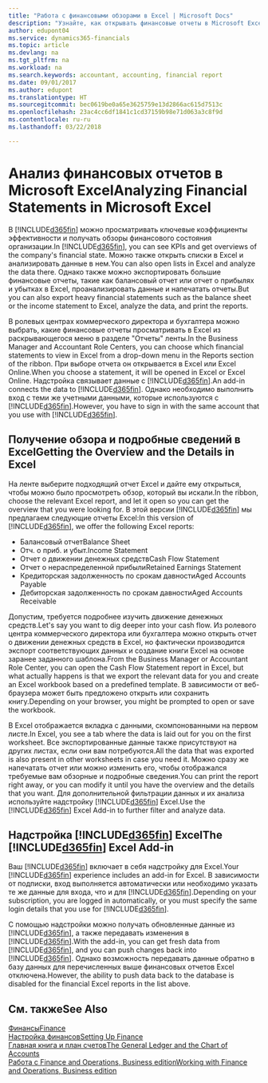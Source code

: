 ```yaml
---
title: "Работа с финансовыми обзорами в Excel | Microsoft Docs"
description: "Узнайте, как открывать финансовые отчеты в Microsoft Excel из Finance and Operations, Business edition для более тщательного их анализа."
author: edupont04
ms.service: dynamics365-financials
ms.topic: article
ms.devlang: na
ms.tgt_pltfrm: na
ms.workload: na
ms.search.keywords: accountant, accounting, financial report
ms.date: 09/01/2017
ms.author: edupont
ms.translationtype: HT
ms.sourcegitcommit: bec0619be0a65e3625759e13d2866ac615d7513c
ms.openlocfilehash: 23ac4cc6df1841c1cd37159b98e71d063a3c8f9d
ms.contentlocale: ru-ru
ms.lasthandoff: 03/22/2018

---
```

# <a name="analyzing-financial-statements-in-microsoft-excel"></a><span data-ttu-id="46be1-103">Анализ финансовых отчетов в Microsoft Excel</span><span class="sxs-lookup"><span data-stu-id="46be1-103">Analyzing Financial Statements in Microsoft Excel</span></span>
<span data-ttu-id="46be1-104">В [!INCLUDE[d365fin](includes/d365fin_md.md)] можно просматривать ключевые коэффициенты эффективности и получать обзоры финансового состояния организации.</span><span class="sxs-lookup"><span data-stu-id="46be1-104">In [!INCLUDE[d365fin](includes/d365fin_md.md)], you can see KPIs and get overviews of the company's financial state.</span></span> <span data-ttu-id="46be1-105">Можно также открыть списки в Excel и анализировать данные в нем.</span><span class="sxs-lookup"><span data-stu-id="46be1-105">You can also open lists in Excel and analyze the data there.</span></span> <span data-ttu-id="46be1-106">Однако также можно экспортировать большие финансовые отчеты, такие как балансовый отчет или отчет о прибылях и убытках в Excel, проанализировать данные и напечатать отчеты.</span><span class="sxs-lookup"><span data-stu-id="46be1-106">But you can also export heavy financial statements such as the balance sheet or the income statement to Excel, analyze the data, and print the reports.</span></span>  

<span data-ttu-id="46be1-107">В ролевых центрах коммерческого директора и бухгалтера можно выбрать, какие финансовые отчеты просматривать в Excel из раскрывающегося меню в разделе "Отчеты" ленты.</span><span class="sxs-lookup"><span data-stu-id="46be1-107">In the Business Manager and Accountant Role Centers, you can choose which financial statements to view in Excel from a drop-down menu in the Reports section of the ribbon.</span></span> <span data-ttu-id="46be1-108">При выборе отчета он открывается в Excel или Excel Online.</span><span class="sxs-lookup"><span data-stu-id="46be1-108">When you choose a statement, it will be opened in Excel or Excel Online.</span></span> <span data-ttu-id="46be1-109">Надстройка связывает данные с [!INCLUDE[d365fin](includes/d365fin_md.md)].</span><span class="sxs-lookup"><span data-stu-id="46be1-109">An add-in connects the data to [!INCLUDE[d365fin](includes/d365fin_md.md)].</span></span> <span data-ttu-id="46be1-110">Однако необходимо выполнить вход с теми же учетными данными, которые используются с [!INCLUDE[d365fin](includes/d365fin_md.md)].</span><span class="sxs-lookup"><span data-stu-id="46be1-110">However, you have to sign in with the same account that you use with [!INCLUDE[d365fin](includes/d365fin_md.md)].</span></span>  

## <a name="getting-the-overview-and-the-details-in-excel"></a><span data-ttu-id="46be1-111">Получение обзора и подробные сведений в Excel</span><span class="sxs-lookup"><span data-stu-id="46be1-111">Getting the Overview and the Details in Excel</span></span>
<span data-ttu-id="46be1-112">На ленте выберите подходящий отчет Excel и дайте ему открыться, чтобы можно было просмотреть обзор, который вы искали.</span><span class="sxs-lookup"><span data-stu-id="46be1-112">In the ribbon, choose the relevant Excel report, and let it open so you can get the overview that you were looking for.</span></span> <span data-ttu-id="46be1-113">В этой версии [!INCLUDE[d365fin](includes/d365fin_md.md)] мы предлагаем следующие отчеты Excel:</span><span class="sxs-lookup"><span data-stu-id="46be1-113">In this version of [!INCLUDE[d365fin](includes/d365fin_md.md)], we offer the following Excel reports:</span></span>

- <span data-ttu-id="46be1-114">Балансовый отчет</span><span class="sxs-lookup"><span data-stu-id="46be1-114">Balance Sheet</span></span>  
- <span data-ttu-id="46be1-115">Отч. о приб. и убыт.</span><span class="sxs-lookup"><span data-stu-id="46be1-115">Income Statement</span></span>  
- <span data-ttu-id="46be1-116">Отчет о движении денежных средств</span><span class="sxs-lookup"><span data-stu-id="46be1-116">Cash Flow Statement</span></span>  
- <span data-ttu-id="46be1-117">Отчет о нераспределенной прибыли</span><span class="sxs-lookup"><span data-stu-id="46be1-117">Retained Earnings Statement</span></span>  
- <span data-ttu-id="46be1-118">Кредиторская задолженность по срокам давности</span><span class="sxs-lookup"><span data-stu-id="46be1-118">Aged Accounts Payable</span></span>  
- <span data-ttu-id="46be1-119">Дебиторская задолженность по срокам давности</span><span class="sxs-lookup"><span data-stu-id="46be1-119">Aged Accounts Receivable</span></span>  

<span data-ttu-id="46be1-120">Допустим, требуется подробнее изучить движение денежных средств.</span><span class="sxs-lookup"><span data-stu-id="46be1-120">Let's say you want to dig deeper into your cash flow.</span></span> <span data-ttu-id="46be1-121">Из ролевого центра коммерческого директора или бухгалтера можно открыть отчет о движении денежных средств в Excel, но фактически производится экспорт соответствующих данных и создание книги Excel на основе заранее заданного шаблона.</span><span class="sxs-lookup"><span data-stu-id="46be1-121">From the Business Manager or Accountant Role Center, you can open the Cash Flow Statement report in Excel, but what actually happens is that we export the relevant data for you and create an Excel workbook based on a predefined template.</span></span> <span data-ttu-id="46be1-122">В зависимости от веб-браузера может быть предложено открыть или сохранить книгу.</span><span class="sxs-lookup"><span data-stu-id="46be1-122">Depending on your browser, you might be prompted to open or save the workbook.</span></span>  

<span data-ttu-id="46be1-123">В Excel отображается вкладка с данными, скомпонованными на первом листе.</span><span class="sxs-lookup"><span data-stu-id="46be1-123">In Excel, you see a tab where the data is laid out for you on the first worksheet.</span></span> <span data-ttu-id="46be1-124">Все экспортированные данные также присутствуют на других листах, если они вам потребуются.</span><span class="sxs-lookup"><span data-stu-id="46be1-124">All the data that was exported is also present in other worksheets in case you need it.</span></span> <span data-ttu-id="46be1-125">Можно сразу же напечатать отчет или можно изменить его, чтобы отображался требуемые вам обзорные и подробные сведения.</span><span class="sxs-lookup"><span data-stu-id="46be1-125">You can print the report right away, or you can modify it until you have the overview and the details that you want.</span></span> <span data-ttu-id="46be1-126">Для дополнительной фильтрации данных и их анализа используйте надстройку [!INCLUDE[d365fin](includes/d365fin_md.md)] Excel.</span><span class="sxs-lookup"><span data-stu-id="46be1-126">Use the [!INCLUDE[d365fin](includes/d365fin_md.md)] Excel Add-in to further filter and analyze data.</span></span>  

## <a name="the-included365finincludesd365finmdmd-excel-add-in"></a><span data-ttu-id="46be1-127">Надстройка [!INCLUDE[d365fin](includes/d365fin_md.md)] Excel</span><span class="sxs-lookup"><span data-stu-id="46be1-127">The [!INCLUDE[d365fin](includes/d365fin_md.md)] Excel Add-in</span></span>
<span data-ttu-id="46be1-128">Ваш [!INCLUDE[d365fin](includes/d365fin_md.md)] включает в себя надстройку для Excel.</span><span class="sxs-lookup"><span data-stu-id="46be1-128">Your [!INCLUDE[d365fin](includes/d365fin_md.md)] experience includes an add-in for Excel.</span></span> <span data-ttu-id="46be1-129">В зависимости от подписки, вход выполняется автоматически или необходимо указать те же данные для входа, что и для [!INCLUDE[d365fin](includes/d365fin_md.md)].</span><span class="sxs-lookup"><span data-stu-id="46be1-129">Depending on your subscription, you are logged in automatically, or you must specify the same login details that you use for [!INCLUDE[d365fin](includes/d365fin_md.md)].</span></span>  

<span data-ttu-id="46be1-130">С помощью надстройки можно получать обновленные данные из [!INCLUDE[d365fin](includes/d365fin_md.md)], а также передавать изменения в [!INCLUDE[d365fin](includes/d365fin_md.md)].</span><span class="sxs-lookup"><span data-stu-id="46be1-130">With the add-in, you can get fresh data from [!INCLUDE[d365fin](includes/d365fin_md.md)], and you can push changes back into [!INCLUDE[d365fin](includes/d365fin_md.md)].</span></span> <span data-ttu-id="46be1-131">Однако возможность передавать данные обратно в базу данных для перечисленных выше финансовых отчетов Excel отключена.</span><span class="sxs-lookup"><span data-stu-id="46be1-131">However, the ability to push data back to the database is disabled for the financial Excel reports in the list above.</span></span>  

## <a name="see-also"></a><span data-ttu-id="46be1-132">См. также</span><span class="sxs-lookup"><span data-stu-id="46be1-132">See Also</span></span>
[<span data-ttu-id="46be1-133">Финансы</span><span class="sxs-lookup"><span data-stu-id="46be1-133">Finance</span></span>](finance.md)  
[<span data-ttu-id="46be1-134">Настройка финансов</span><span class="sxs-lookup"><span data-stu-id="46be1-134">Setting Up Finance</span></span>](finance-setup-finance.md)  
[<span data-ttu-id="46be1-135">Главная книга и план счетов</span><span class="sxs-lookup"><span data-stu-id="46be1-135">The General Ledger and the Chart of Accounts</span></span>](finance-general-ledger.md)  
[<span data-ttu-id="46be1-136">Работа с Finance and Operations, Business edition</span><span class="sxs-lookup"><span data-stu-id="46be1-136">Working with Finance and Operations, Business edition</span></span>](ui-work-product.md)  

